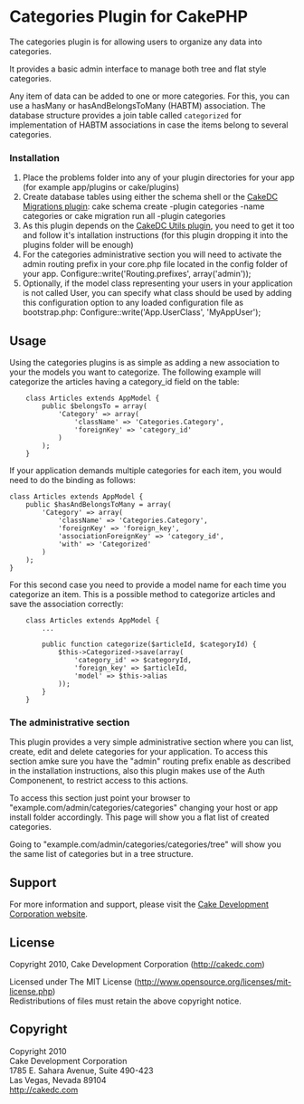 # Categories Plugin for CakePHP #

The categories plugin is for allowing users to organize any data into categories.

It provides a basic admin interface to manage both tree and flat style categories.

Any item of data can be added to one or more categories. For this, you can use a hasMany or hasAndBelongsToMany (HABTM) association. The database structure provides a join table called `categorized` for implementation of HABTM associations in case the items belong to several categories.

### Installation ##
1. Place the problems folder into any of your plugin directories for your app (for example app/plugins or cake/plugins)
2. Create database tables using either the schema shell or the [CakeDC Migrations plugin](http://github.com/CakeDC/migrations):
		cake schema create -plugin categories -name categories
or
		cake migration run all -plugin categories
3. As this plugin depends on the [CakeDC Utils plugin](http://github.com/CakeDC/utils), you need to get it too and follow it's intallation instructions (for this plugin dropping it into the plugins folder will be enough)
4. For the categories administrative section you will need to activate the admin routing prefix in your core.php file located in the config folder of your app. 
		Configure::write('Routing.prefixes', array('admin'));
5. Optionally, if the model class representing your users in your application is not called User, you can specify what class should be used by adding this configuration option to any loaded configuration file as bootstrap.php:
		Configure::write('App.UserClass', 'MyAppUser');

## Usage ##
Using the categories plugins is as simple as adding a new association to your the models you want to categorize. The following example will categorize the articles having a category_id field on the table:

		class Articles extends AppModel {
			public $belongsTo = array(
				'Category' => array(
					'className' => 'Categories.Category',
					'foreignKey' => 'category_id'
				)
			);
		}

If your application demands multiple categories for each item, you would need to do the binding as follows:

	class Articles extends AppModel {
		public $hasAndBelongsToMany = array(
			'Category' => array(
				'className' => 'Categories.Category',
				'foreignKey' => 'foreign_key',
				'associationForeignKey' => 'category_id',
				'with' => 'Categorized'
			)
		);
	}

For this second case you need to provide a model name for each time you categorize an item. This is a possible method to categorize articles and save the association correctly:

		class Articles extends AppModel {
			...

			public function categorize($articleId, $categoryId) {
				$this->Categorized->save(array(
					'category_id' => $categoryId,
					'foreign_key' => $articleId,
					'model' => $this->alias
				));
			}
		}

### The administrative section ###
This plugin provides a very simple administrative section where you can list, create, edit and delete categories for your application. To access this section amke sure you have the "admin" routing prefix enable as described in the installation instructions, also this plugin makes use of the Auth Componenent, to restrict access to this actions.

To access this section just point your browser to  "example.com/admin/categories/categories" changing your host or app install folder accordingly. This page will show you a flat list of created categories.

Going to "example.com/admin/categories/categories/tree" will show you the same list of categories but in a tree structure.
## Support ##

For more information and support, please visit the [Cake Development Corporation website](http://cakedc.com).

## License ##

Copyright 2010, Cake Development Corporation (http://cakedc.com)

Licensed under The MIT License (http://www.opensource.org/licenses/mit-license.php)<br/>
Redistributions of files must retain the above copyright notice.

## Copyright ###

Copyright 2010<br/>
Cake Development Corporation<br/>
1785 E. Sahara Avenue, Suite 490-423<br/>
Las Vegas, Nevada 89104<br/>
http://cakedc.com<br/>
